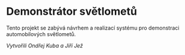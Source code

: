 # Demonstrátor světlometů
Tento projekt se zabývá návrhem a realizací systému pro demonstraci automobilových světlometů.

*Vytvořili Ondřej Kuba a Jiří Jež*
